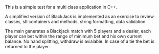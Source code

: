 This is a simple test for a multi class application in C++.

A simplified version of BlackJack is implemented as an exercise to review classes, stl containers and methods, string formatting, data validation

The main generates a Blackjack match with 5 players and a dealer, each player can bet within the range of minimum bet and his own current balance.
No hand splitting, withdraw is avialable.
In case of a tie the bet is returned to the player.
